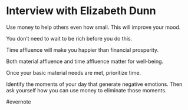 # Interview with Elizabeth Dunn

Use money to help others even how small. This will improve your mood.

You don’t need to wait to be rich before you do this.

Time affluence will make you happier than financial prosperity.

Both material affluence and time affluence matter for well-being.

Once your basic material needs are met, prioritize time.

Identify the moments of your day that generate negative emotions. Then ask yourself how you can use money to eliminate those moments.

\#evernote

